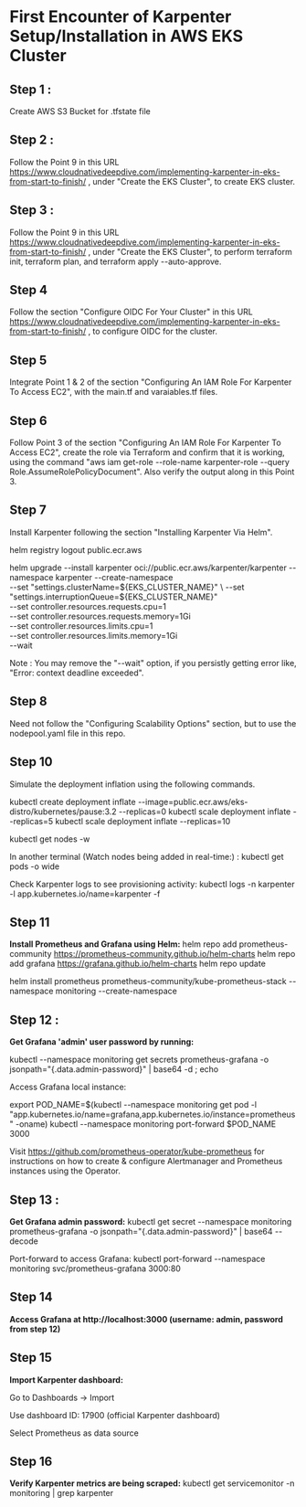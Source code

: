# First Encounter of Karpenter Setup/Installation in AWS EKS Cluster

## Step 1 :
Create AWS S3 Bucket for .tfstate file

## Step 2 :
Follow the Point 9 in this URL https://www.cloudnativedeepdive.com/implementing-karpenter-in-eks-from-start-to-finish/ , under "Create the EKS Cluster", to create EKS cluster.

## Step 3 :
Follow the Point 9 in this URL https://www.cloudnativedeepdive.com/implementing-karpenter-in-eks-from-start-to-finish/ , under "Create the EKS Cluster", to perform terraform init, terraform plan, and terraform apply --auto-approve.

## Step 4
Follow the section "Configure OIDC For Your Cluster" in this URL https://www.cloudnativedeepdive.com/implementing-karpenter-in-eks-from-start-to-finish/ , to configure OIDC for the cluster.

## Step 5
Integrate Point 1 & 2 of the section "Configuring An IAM Role For Karpenter To Access EC2", with the main.tf and varaiables.tf files.

## Step 6
Follow Point 3 of the section "Configuring An IAM Role For Karpenter To Access EC2", create the role via Terraform and confirm that it is working, using the command "aws iam get-role --role-name karpenter-role --query Role.AssumeRolePolicyDocument". Also verify the output along in this Point 3.

## Step 7
Install Karpenter following the section "Installing Karpenter Via Helm".

helm registry logout public.ecr.aws

helm upgrade --install karpenter oci://public.ecr.aws/karpenter/karpenter --namespace karpenter --create-namespace \
        --set "settings.clusterName=${EKS_CLUSTER_NAME}" \
        --set "settings.interruptionQueue=${EKS_CLUSTER_NAME}" \
        --set controller.resources.requests.cpu=1 \
        --set controller.resources.requests.memory=1Gi \
        --set controller.resources.limits.cpu=1 \
        --set controller.resources.limits.memory=1Gi \
        --wait

Note : You may remove the "--wait" option, if you persistly getting error like, "Error: context deadline exceeded".

## Step 8
Need not follow the "Configuring Scalability Options" section, but to use the nodepool.yaml file in this repo.

## Step 10
Simulate the deployment inflation using the following commands.

kubectl create deployment inflate --image=public.ecr.aws/eks-distro/kubernetes/pause:3.2 --replicas=0
kubectl scale deployment inflate --replicas=5
kubectl scale deployment inflate --replicas=10

kubectl get nodes -w

In another terminal (Watch nodes being added in real-time:) :
kubectl get pods -o wide

Check Karpenter logs to see provisioning activity:
kubectl logs -n karpenter -l app.kubernetes.io/name=karpenter -f


## Step 11
**Install Prometheus and Grafana using Helm:**
helm repo add prometheus-community https://prometheus-community.github.io/helm-charts
helm repo add grafana https://grafana.github.io/helm-charts
helm repo update

helm install prometheus prometheus-community/kube-prometheus-stack --namespace monitoring --create-namespace

## Step 12 :
**Get Grafana 'admin' user password by running:**

  kubectl --namespace monitoring get secrets prometheus-grafana -o jsonpath="{.data.admin-password}" | base64 -d ; echo

Access Grafana local instance:

  export POD_NAME=$(kubectl --namespace monitoring get pod -l "app.kubernetes.io/name=grafana,app.kubernetes.io/instance=prometheus" -oname)
  kubectl --namespace monitoring port-forward $POD_NAME 3000

Visit https://github.com/prometheus-operator/kube-prometheus for instructions on how to create & configure Alertmanager and Prometheus instances using the Operator.

## Step 13 :
**Get Grafana admin password:**
  kubectl get secret --namespace monitoring prometheus-grafana -o jsonpath="{.data.admin-password}" | base64 --decode

Port-forward to access Grafana:
 kubectl port-forward --namespace monitoring svc/prometheus-grafana 3000:80

 ## Step 14
 **Access Grafana at http://localhost:3000 (username: admin, password from step 12)**

## Step 15
**Import Karpenter dashboard:**

Go to Dashboards → Import

Use dashboard ID: 17900 (official Karpenter dashboard)

Select Prometheus as data source

## Step 16
**Verify Karpenter metrics are being scraped:**
  kubectl get servicemonitor -n monitoring | grep karpenter
